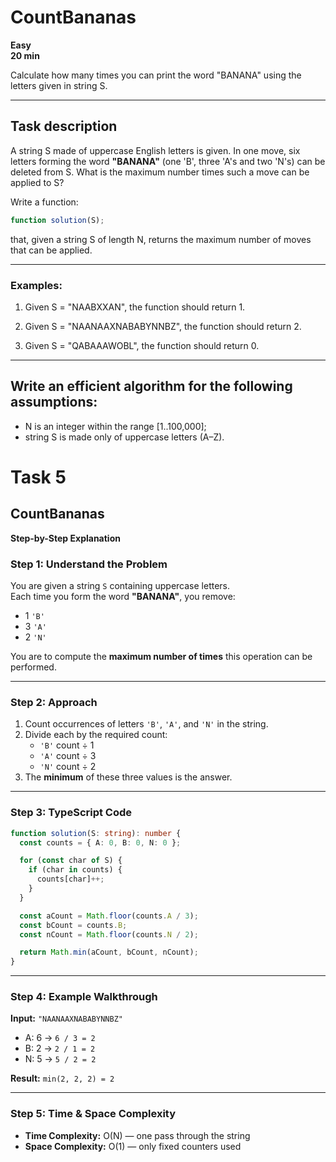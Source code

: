 # CountBananas

**Easy**  
**20 min**

Calculate how many times you can print the word "BANANA" using the letters given in string S.

---

## Task description

A string S made of uppercase English letters is given. In one move, six letters forming the word **"BANANA"** (one 'B', three 'A's and two 'N's) can be deleted from S. What is the maximum number times such a move can be applied to S?

Write a function:

``` ts
function solution(S);
```

that, given a string S of length N, returns the maximum number of moves that can be applied.

---

### Examples:

1. Given S = "NAABXXAN", the function should return 1.

2. Given S = "NAANAAXNABABYNNBZ", the function should return 2.

3. Given S = "QABAAAWOBL", the function should return 0.

---

## Write an efficient algorithm for the following assumptions:

- N is an integer within the range [1..100,000];
- string S is made only of uppercase letters (A–Z).

# Task 5

## CountBananas

**Step-by-Step Explanation**

### Step 1: Understand the Problem

You are given a string `S` containing uppercase letters.  
Each time you form the word **"BANANA"**, you remove:
- 1 `'B'`
- 3 `'A'`
- 2 `'N'`

You are to compute the **maximum number of times** this operation can be performed.

---

### Step 2: Approach

1. Count occurrences of letters `'B'`, `'A'`, and `'N'` in the string.
2. Divide each by the required count:
   - `'B'` count ÷ 1
   - `'A'` count ÷ 3
   - `'N'` count ÷ 2
3. The **minimum** of these three values is the answer.

---

### Step 3: TypeScript Code

```ts
function solution(S: string): number {
  const counts = { A: 0, B: 0, N: 0 };

  for (const char of S) {
    if (char in counts) {
      counts[char]++;
    }
  }

  const aCount = Math.floor(counts.A / 3);
  const bCount = counts.B;
  const nCount = Math.floor(counts.N / 2);

  return Math.min(aCount, bCount, nCount);
}
```

---

### Step 4: Example Walkthrough

**Input:**
`"NAANAAXNABABYNNBZ"`

- A: 6 → `6 / 3 = 2`
- B: 2 → `2 / 1 = 2`
- N: 5 → `5 / 2 = 2`

**Result:**
`min(2, 2, 2) = 2`

---

### Step 5: Time & Space Complexity

- **Time Complexity:** O(N) — one pass through the string
- **Space Complexity:** O(1) — only fixed counters used
